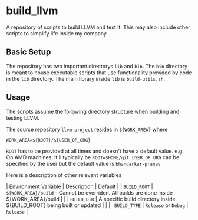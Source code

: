 # build_llvm

A repository of scripts to build LLVM and test it. This may also include
other scripts to simplify life inside my company.

## Basic Setup

The repository has two important directorys `lib` and `bin`. The `bin` directory is meant to
house executable scripts that use functionality provided by code in the `lib` directory. The
main library inside `lib` is `build-utils.sh`.

## Usage
The scripts assume the following directory structure when building and testing LLVM.

The source repository `llvm-project` resides in `${WORK_AREA}` where

 `WORK_AREA=${ROOT}/${USER_OR_ORG}`

`ROOT` has to be provided at all times and doesn't have a default value. e.g. On
 AMD machines, it'll typically be `ROOT=$HOME/git`.
 `USER_OR_ORG` can be specified by the user but the default value is `bhandarkar-pranav`


 Here is a description of other relevant variables

| Environment Variable | Description | Default |
| `BUILD_ROOT` | `${WORK_AREA}/build` - Cannot be overriden. All builds are done inside ${WORK_AREA}/build | |
| `BUILD_DIR`  |  A specific build directory inside ${BUILD_ROOT} being built or updated | |
| ` BUILD_TYPE` | `Release` or `Debug` | `Release` |
